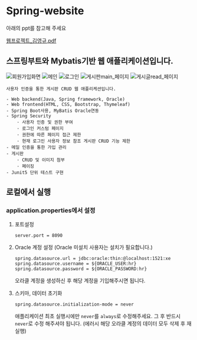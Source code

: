 # Spring-website

아래의 ppt를 참고해 주세요

[웹프로젝트_김영규.pdf](https://github.com/KimYoungQ/spring-website/files/6073147/_.pdf)

## 스프링부트와 Mybatis기반 웹 애플리케이션입니다.

![회원가입화면](https://user-images.githubusercontent.com/45932388/109648124-93854a00-7b9d-11eb-9760-706daf8ce0cb.PNG)
![메인](https://user-images.githubusercontent.com/45932388/109648263-c3345200-7b9d-11eb-91f4-dad94d70cca0.PNG)
![로그인](https://user-images.githubusercontent.com/45932388/109660589-63917300-7bac-11eb-9994-ff9f6e9eb033.PNG)
![게시판main_페이지](https://user-images.githubusercontent.com/45932388/108797721-34d53480-75cf-11eb-8dc1-4bfbd61d648e.PNG)
![게시글read_페이지](https://user-images.githubusercontent.com/45932388/108797728-3b63ac00-75cf-11eb-8690-8a556f893ba0.PNG)

    사용자 인증을 통한 게시판 CRUD 웹 애플리케션입니다.
    
    - Web backend(Java, Spring framework, Oracle)
    - Web frontend(HTML, CSS, Bootstrap, Thymeleaf)
    - Spring Boot사용, MyBatis Oracle연동
    - Spring Security
        · 사용자 인증 및 권한 부여
        · 로그인 커스텀 페이지
        · 권한에 따른 페이지 접근 제한
        · 현재 로그인 사용자 정보 참조 게시판 CRUD 기능 제한
    - 메일 인증을 통한 가입 관리
    - 게시판
        · CRUD 및 이미지 첨부
        · 페이징
    - Junit5 단위 테스트 구현
        
    
## 로컬에서 실행

### application.properties에서 설정

1) 포트설정
    ```
    server.port = 8090
    ```

2) Oracle 계정 설정 (Oracle 미설치 사용자는 설치가 필요합니다.)

    ```
    spring.datasource.url = jdbc:oracle:thin:@localhost:1521:xe
    spring.datasource.username = ${ORACLE_USER:hr}
    spring.datasource.password = ${ORACLE_PASSWORD:hr}
    ```
    
    오라클 계정을 생성하신 후 해당 계정을 기입해주시면 됩니다.
    
3) 스키마, 데이터 초기화
    ```
    spring.datasource.initialization-mode = never
    ```
    애플리케이션 최초 실행시에만 `never`를 `always`로 수정해주세요. 그 후 반드시 `never`로 수정 해주셔야 됩니다. (에러시 해당 오라클 계정의 데이터 모두 삭제 후 재실행)
    
